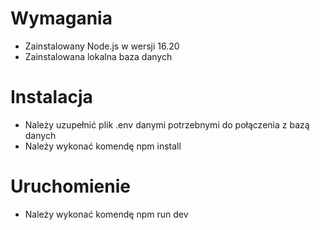 # Wymagania
- Zainstalowany Node.js w wersji 16.20
- Zainstalowana lokalna baza danych
# Instalacja
- Należy uzupełnić plik .env danymi potrzebnymi do połączenia z bazą danych
- Należy wykonać komendę npm install
# Uruchomienie
- Należy wykonać komendę npm run dev